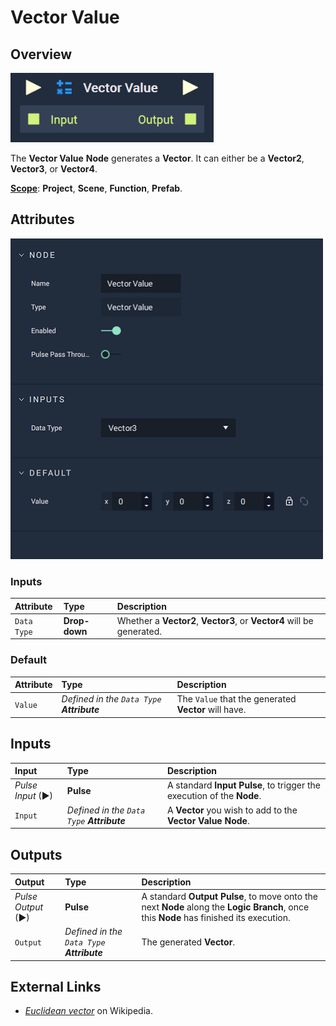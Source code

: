# Vector Value

## Overview

![The Vector Value Node.](../../.gitbook/assets/vectorvalueupdatedimage.png)

The **Vector Value** **Node** generates a **Vector**. It can either be a **Vector2**, **Vector3**, or **Vector4**.

[**Scope**](../overview.md#scopes): **Project**, **Scene**, **Function**, **Prefab**.

## Attributes

![The Vector Value Node Attributes.](../../.gitbook/assets/node-vector-value2-attr.png)

### Inputs

| Attribute | Type | Description |
| :--- | :--- | :--- |
| `Data Type` | **Drop-down** | Whether a **Vector2**, **Vector3**, or **Vector4** will be generated. |

### Default

| Attribute | Type | Description |
| :--- | :--- | :--- |
| `Value` | _Defined in the `Data Type` **Attribute**_ | The `Value` that the generated **Vector** will have. |

## Inputs

| Input | Type | Description |
| :--- | :--- | :--- |
| _Pulse Input_ \(►\) | **Pulse** | A standard **Input Pulse**, to trigger the execution of the **Node**. |
| `Input` | _Defined in the `Data Type` **Attribute**_ | A **Vector** you wish to add to the **Vector Value** **Node**. |

## Outputs

| Output | Type | Description |
| :--- | :--- | :--- |
| _Pulse Output_ \(►\) | **Pulse** | A standard **Output Pulse**, to move onto the next **Node** along the **Logic Branch**, once this **Node** has finished its execution. |
| `Output` | _Defined in the `Data Type` **Attribute**_ | The generated **Vector**. |

## External Links

* [_Euclidean vector_](https://en.wikipedia.org/wiki/Euclidean_vector) on Wikipedia.

